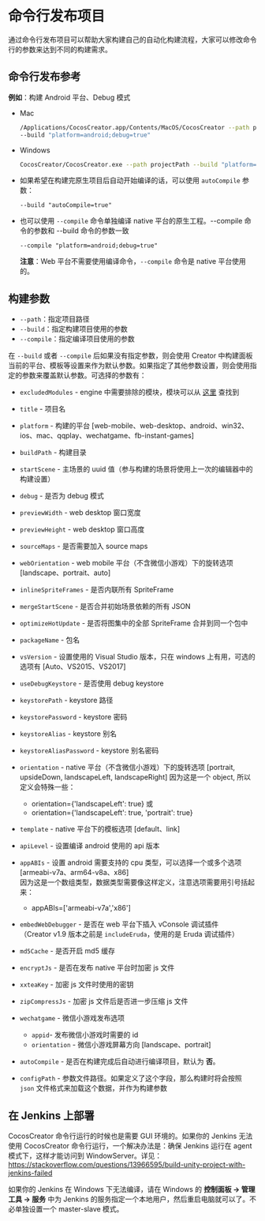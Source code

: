 # 命令行发布项目

通过命令行发布项目可以帮助大家构建自己的自动化构建流程，大家可以修改命令行的参数来达到不同的构建需求。

## 命令行发布参考

**例如**：构建 Android 平台、Debug 模式

- Mac

  ```bash
  /Applications/CocosCreator.app/Contents/MacOS/CocosCreator --path projectPath
  --build "platform=android;debug=true"
  ```

- Windows

  ```bash
  CocosCreator/CocosCreator.exe --path projectPath --build "platform=android;debug=true"
  ```

- 如果希望在构建完原生项目后自动开始编译的话，可以使用 `autoCompile` 参数：

  `--build "autoCompile=true"`

- 也可以使用 `--compile` 命令单独编译 native 平台的原生工程。--compile 命令的参数和 --build 命令的参数一致

  `--compile "platform=android;debug=true"`

  **注意**：Web 平台不需要使用编译命令，`--compile` 命令是 native 平台使用的。

## 构建参数

 - `--path`：指定项目路径
 - `--build`：指定构建项目使用的参数
 - `--compile`：指定编译项目使用的参数

在 `--build` 或者 `--compile` 后如果没有指定参数，则会使用 Creator 中构建面板当前的平台、模板等设置来作为默认参数。如果指定了其他参数设置，则会使用指定的参数来覆盖默认参数。可选择的参数有：

- `excludedModules` - engine 中需要排除的模块，模块可以从 [这里](https://github.com/holycanvas/engine/blob/76460006e5046475cb714c48f801af8ea6a4fac9/modules.json) 查找到
- `title` - 项目名
- `platform` - 构建的平台 [web-mobile、web-desktop、android、win32、ios、mac、qqplay、wechatgame、fb-instant-games]
- `buildPath` - 构建目录
- `startScene` - 主场景的 uuid 值（参与构建的场景将使用上一次的编辑器中的构建设置）
- `debug` - 是否为 debug 模式
- `previewWidth` - web desktop 窗口宽度
- `previewHeight` - web desktop 窗口高度
- `sourceMaps` - 是否需要加入 source maps
- `webOrientation` - web mobile 平台（不含微信小游戏）下的旋转选项 [landscape、portrait、auto]
- `inlineSpriteFrames` - 是否内联所有 SpriteFrame
- `mergeStartScene` - 是否合并初始场景依赖的所有 JSON
- `optimizeHotUpdate` - 是否将图集中的全部 SpriteFrame 合并到同一个包中

- `packageName` - 包名
- `vsVersion` - 设置使用的 Visual Studio 版本，只在 windows 上有用，可选的选项有 [Auto、VS2015、VS2017]
- `useDebugKeystore` - 是否使用 debug keystore
- `keystorePath` - keystore 路径
- `keystorePassword` - keystore 密码
- `keystoreAlias` - keystore 别名
- `keystoreAliasPassword` - keystore 别名密码
- `orientation` - native 平台（不含微信小游戏）下的旋转选项 [portrait, upsideDown, landscapeLeft, landscapeRight]
  因为这是一个 object, 所以定义会特殊一些：
  - orientation={'landscapeLeft': true} 或
  - orientation={'landscapeLeft': true, 'portrait': true}
- `template` - native 平台下的模板选项 [default、link]

- `apiLevel` - 设置编译 android 使用的 api 版本
- `appABIs` - 设置 android 需要支持的 cpu 类型，可以选择一个或多个选项 [armeabi-v7a、arm64-v8a、x86]<br>
   因为这是一个数组类型，数据类型需要像这样定义，注意选项需要用引号括起来：
  - appABIs=['armeabi-v7a','x86']

- `embedWebDebugger` - 是否在 web 平台下插入 vConsole 调试插件<br>
（Creator v1.9 版本之前是 `includeEruda`，使用的是 Eruda 调试插件）
- `md5Cache` - 是否开启 md5 缓存
- `encryptJs` - 是否在发布 native 平台时加密 js 文件
- `xxteaKey` - 加密 js 文件时使用的密钥
- `zipCompressJs` - 加密 js 文件后是否进一步压缩 js 文件

- `wechatgame` - 微信小游戏发布选项
  - `appid`- 发布微信小游戏时需要的 id
  - `orientation` - 微信小游戏屏幕方向 [landscape、portrait]

- `autoCompile` - 是否在构建完成后自动进行编译项目，默认为 **否**。

- `configPath` - 参数文件路径。如果定义了这个字段，那么构建时将会按照 `json` 文件格式来加载这个数据，并作为构建参数

## 在 Jenkins 上部署

CocosCreator 命令行运行的时候也是需要 GUI 环境的。如果你的 Jenkins 无法使用 CocosCreator 命令行运行，一个解决办法是：确保 Jenkins 运行在 agent 模式下，这样才能访问到 WindowServer。详见：<https://stackoverflow.com/questions/13966595/build-unity-project-with-jenkins-failed>

如果你的 Jenkins 在 Windows 下无法编译，请在 Windows 的 **控制面板 -> 管理工具 -> 服务** 中为 Jenkins 的服务指定一个本地用户，然后重启电脑就可以了。不必单独设置一个 master-slave 模式。
